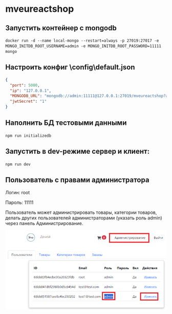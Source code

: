 # mveureactshop

## Запустить контейнер с mongodb
`docker run -d --name local-mongo --restart=always -p 27019:27017 -e MONGO_INITDB_ROOT_USERNAME=admin -e MONGO_INITDB_ROOT_PASSWORD=11111 mongo`

## Настроить конфиг \config\default.json
```json
{
  "port": 5000,
  "ip": "127.0.0.1",
  "MONGODB_URL": "mongodb://admin:11111@127.0.0.1:27019/mveureactshop?authSource=admin",
  "jwtSecret": "1"
}
```

## Наполнить БД тестовыми данными
`npm run initializedb`

## Запустить в dev-режиме сервер и клиент:
`npm run dev`

## Пользователь с правами администратора
Логин: root

Пароль: 11111

Пользователь может администрировать товары, категории товаров, делать других пользователей администраторами (указать роль admin) через панель Администрирование.

![Alt text](readme-admin.png)